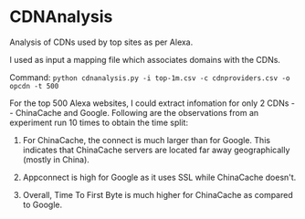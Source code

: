 # CDNAnalysis
Analysis of CDNs used by top sites as per Alexa. 

I used as input a mapping file which associates domains with the CDNs. 

Command: `python cdnanalysis.py -i top-1m.csv -c cdnproviders.csv -o opcdn -t 500`

For the top 500 Alexa websites, I could extract infomation for only 2 CDNs 
-- ChinaCache and Google. Following are the observations from an experiment 
run 10 times to obtain the time split:

1. For ChinaCache, the connect is much larger than for Google. This indicates 
that ChinaCache servers are located far away geographically (mostly in China).

2. Appconnect is high for Google as it uses SSL while ChinaCache doesn't.
 
3. Overall, Time To First Byte is much higher for ChinaCache as compared to Google.




